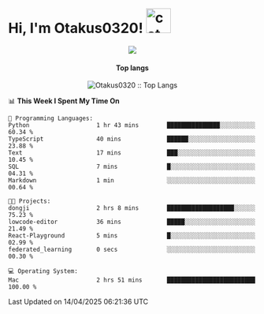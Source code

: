 <h1> Hi, I'm Otakus0320! <img src="https://media.giphy.com/media/mGcNjsfWAjY5AEZNw6/giphy.gif" width="50" alt="cat"></h1>

<p align="center"><a href="https://wakatime.com/@044d69d0-1253-4f60-96b6-5d19a0f9dde5"><img src="https://wakatime.com/badge/user/044d69d0-1253-4f60-96b6-5d19a0f9dde5.svg" /></a></p>

<h4 align="center">Top langs</h4>

<p align="center"><img src="https://github-readme-stats.vercel.app/api/top-langs/?username=Otakus0320&langs_count=10&theme=tokyonight&layout=compact&timestamp={{random_number}}" alt="Otakus0320 :: Top Langs" /></p>

<!--START_SECTION:waka-->
📊 **This Week I Spent My Time On** 

```text
💬 Programming Languages: 
Python                   1 hr 43 mins        ███████████████░░░░░░░░░░   60.34 % 
TypeScript               40 mins             ██████░░░░░░░░░░░░░░░░░░░   23.88 % 
Text                     17 mins             ███░░░░░░░░░░░░░░░░░░░░░░   10.45 % 
SQL                      7 mins              █░░░░░░░░░░░░░░░░░░░░░░░░   04.31 % 
Markdown                 1 min               ░░░░░░░░░░░░░░░░░░░░░░░░░   00.64 % 

🐱‍💻 Projects: 
dongji                   2 hrs 8 mins        ███████████████████░░░░░░   75.23 % 
lowcode-editor           36 mins             █████░░░░░░░░░░░░░░░░░░░░   21.49 % 
React-Playground         5 mins              █░░░░░░░░░░░░░░░░░░░░░░░░   02.99 % 
federated_learning       0 secs              ░░░░░░░░░░░░░░░░░░░░░░░░░   00.30 % 

💻 Operating System: 
Mac                      2 hrs 51 mins       █████████████████████████   100.00 % 
```


 Last Updated on 14/04/2025 06:21:36 UTC
<!--END_SECTION:waka-->
